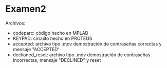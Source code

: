 # Examen2
Archivos:
- codeparc: código hecho en MPLAB
- KEYPAD: circuito hecho en PROTEUS
- accepted: archivo tipo .mov demostración de contraseñas correctas y mensaje "ACCEPTED'
- declioned_reset: archivo tipo .mov demostración de contraseñas incorrectas, mensaje "DECLINED" y reset
